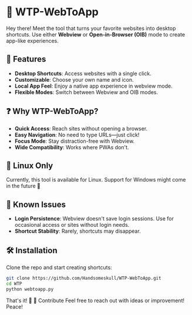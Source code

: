 # 🌟 WTP-WebToApp

Hey there! Meet the tool that turns your favorite websites into desktop shortcuts. Use either **Webview** or **Open-in-Browser (OIB)** mode to create app-like experiences.

## 🚀 Features

- **Desktop Shortcuts**: Access websites with a single click.
- **Customizable**: Choose your own name and icon.
- **Local App Feel**: Enjoy a native app experience in webview mode.
- **Flexible Modes**: Switch between Webview and OIB modes.

## ❓ Why WTP-WebToApp?

- **Quick Access**: Reach sites without opening a browser.
- **Easy Navigation**: No need to type URLs—just click!
- **Focus Mode**: Stay distraction-free with Webview.
- **Wide Compatibility**: Works where PWAs don't.

## 🐧 Linux Only

Currently, this tool is available for Linux. Support for Windows might come in the future 👀

## 🐞 Known Issues

- **Login Persistence**: Webview doesn't save login sessions. Use for occasional access or sites without login needs.
- **Shortcut Stability**: Rarely, shortcuts may disappear.

## 🛠️ Installation

Clone the repo and start creating shortcuts:

```bash
git clone https://github.com/Handsomeskull/WTP-WebToApp.git
cd WTP
python webtoapp.py
```
That's it! 🎉
🤝 Contribute
Feel free to reach out with ideas or improvement! Peace!
